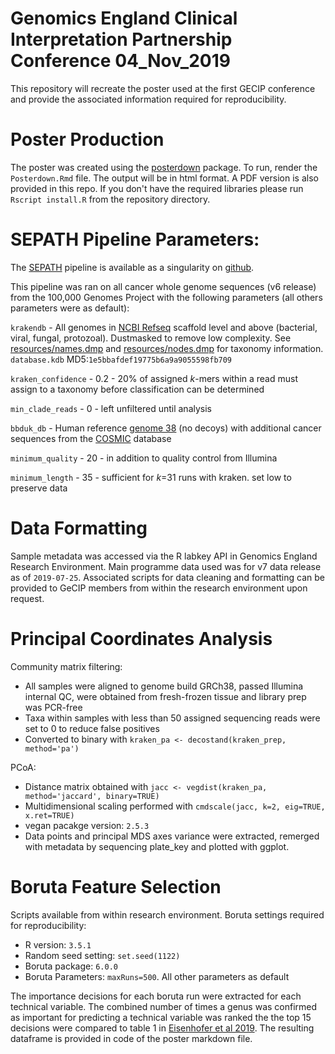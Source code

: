 # Genomics England Clinical Interpretation Partnership Conference 04_Nov_2019

This repository will recreate the poster used at the first GECIP conference and provide the associated information required for reproducibility.

# Poster Production

The poster was created using the [posterdown](https://cran.r-project.org/web/packages/posterdown/index.html) package. To run, render the `Posterdown.Rmd` file. The output will be in html format. A PDF version is also provided in this repo. If you don't have the required libraries please run `Rscript install.R` from the repository directory.

# SEPATH Pipeline Parameters:

The [SEPATH](https://genomebiology.biomedcentral.com/articles/10.1186/s13059-019-1819-8) pipeline is available as a singularity on [github](https://github.com/UEA-Cancer-Genetics-Lab/sepath_tool_UEA).

This pipeline was ran on all cancer whole genome sequences (v6 release) from the 100,000 Genomes Project with the following parameters (all others parameters were as default):

`krakendb` - All genomes in [NCBI Refseq](https://www.ncbi.nlm.nih.gov/refseq/) scaffold level and above (bacterial, viral, fungal, protozoal). Dustmasked to remove low complexity. See [resources/names.dmp](resources/names.dmp) and [resources/nodes.dmp](resources/names.dmp) for taxonomy information. `database.kdb` MD5:`1e5bbafdef19775b6a9a9055598fb709` 

`kraken_confidence` - 0.2 - 20% of assigned _k_-mers within a read must assign to a taxonomy before classification can be determined

`min_clade_reads` - 0 - left unfiltered until analysis

`bbduk_db` - Human reference [genome 38](https://www.ncbi.nlm.nih.gov/assembly/GCF_000001405.38/) (no decoys) with additional cancer sequences from the [COSMIC](https://cancer.sanger.ac.uk/cosmic/download) database

`minimum_quality` - 20 - in addition to quality control from Illumina

`minimum_length` -  35 - sufficient for _k_=31 runs with kraken. set low to preserve data


# Data Formatting

Sample metadata was accessed via the R labkey API in Genomics England Research Environment. Main programme data used was for v7 data release as of `2019-07-25`. Associated scripts for data cleaning and formatting can be provided to GeCIP members from within the research environment upon request.


# Principal Coordinates Analysis

Community matrix filtering:

* All samples were aligned to genome build GRCh38, passed Illumina internal QC, were obtained from fresh-frozen tissue and library prep was PCR-free
* Taxa within samples with less than 50 assigned sequencing reads were set to 0 to reduce false positives
* Converted to binary with `kraken_pa <- decostand(kraken_prep, method='pa')`

PCoA:

* Distance matrix obtained with `jacc <- vegdist(kraken_pa, method='jaccard', binary=TRUE)`
* Multidimensional scaling performed with `cmdscale(jacc, k=2, eig=TRUE, x.ret=TRUE)`
* vegan pacakge version: `2.5.3`
* Data points and principal MDS axes variance were extracted, remerged with metadata by sequencing plate_key and plotted with ggplot.

# Boruta Feature Selection

Scripts available from within research environment. Boruta settings required for reproducibility:

* R version: `3.5.1`
* Random seed setting: `set.seed(1122)`
* Boruta package: `6.0.0`
* Boruta Parameters: `maxRuns=500`. All other parameters as default

The importance decisions for each boruta run were extracted for each technical variable. The combined number of times a genus was confirmed as important for predicting a technical variable was ranked the the top 15 decisions were compared to table 1 in [Eisenhofer et al 2019](https://www.cell.com/trends/microbiology/fulltext/S0966-842X(18)30253-1). The resulting dataframe is provided in code of the poster markdown file.





